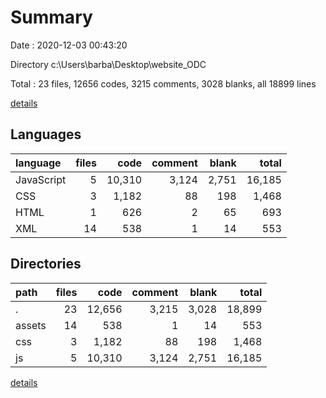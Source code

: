 # Summary

Date : 2020-12-03 00:43:20

Directory c:\Users\barba\Desktop\website_ODC

Total : 23 files,  12656 codes, 3215 comments, 3028 blanks, all 18899 lines

[details](details.md)

## Languages
| language | files | code | comment | blank | total |
| :--- | ---: | ---: | ---: | ---: | ---: |
| JavaScript | 5 | 10,310 | 3,124 | 2,751 | 16,185 |
| CSS | 3 | 1,182 | 88 | 198 | 1,468 |
| HTML | 1 | 626 | 2 | 65 | 693 |
| XML | 14 | 538 | 1 | 14 | 553 |

## Directories
| path | files | code | comment | blank | total |
| :--- | ---: | ---: | ---: | ---: | ---: |
| . | 23 | 12,656 | 3,215 | 3,028 | 18,899 |
| assets | 14 | 538 | 1 | 14 | 553 |
| css | 3 | 1,182 | 88 | 198 | 1,468 |
| js | 5 | 10,310 | 3,124 | 2,751 | 16,185 |

[details](details.md)